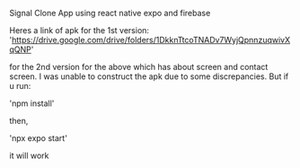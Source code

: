 Signal Clone App using react native expo and firebase


Heres a link of apk for the 1st version:
'https://drive.google.com/drive/folders/1DkknTtcoTNADv7WyjQpnnzuqwivXqQNP'

for the 2nd version for the above which has about screen and contact screen. I was unable to construct the apk due to some discrepancies. But if u run:

'npm install'

then,

'npx expo start' 

it will work
